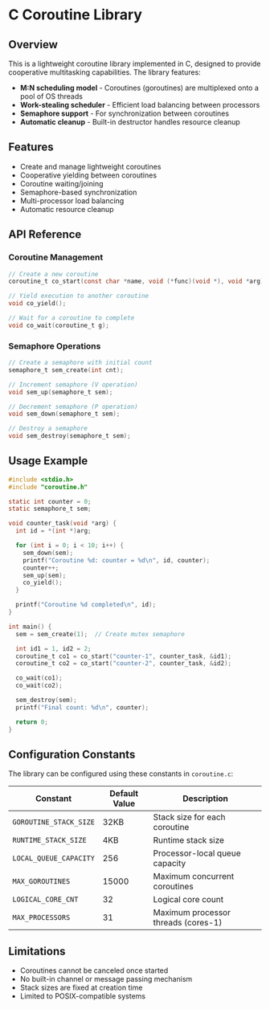 # C Coroutine Library

## Overview

This is a lightweight coroutine library implemented in C, designed to provide cooperative multitasking capabilities. The library features:

- **M:N scheduling model** - Coroutines (goroutines) are multiplexed onto a pool of OS threads
- **Work-stealing scheduler** - Efficient load balancing between processors
- **Semaphore support** - For synchronization between coroutines
- **Automatic cleanup** - Built-in destructor handles resource cleanup

## Features

- Create and manage lightweight coroutines
- Cooperative yielding between coroutines
- Coroutine waiting/joining
- Semaphore-based synchronization
- Multi-processor load balancing
- Automatic resource cleanup

## API Reference

### Coroutine Management

```c
// Create a new coroutine
coroutine_t co_start(const char *name, void (*func)(void *), void *arg);

// Yield execution to another coroutine
void co_yield();

// Wait for a coroutine to complete
void co_wait(coroutine_t g);
```

### Semaphore Operations

```c
// Create a semaphore with initial count
semaphore_t sem_create(int cnt);

// Increment semaphore (V operation)
void sem_up(semaphore_t sem);

// Decrement semaphore (P operation)
void sem_down(semaphore_t sem);

// Destroy a semaphore
void sem_destroy(semaphore_t sem);
```

## Usage Example

```c
#include <stdio.h>
#include "coroutine.h"

static int counter = 0;
static semaphore_t sem;

void counter_task(void *arg) {
  int id = *(int *)arg;

  for (int i = 0; i < 10; i++) {
    sem_down(sem);
    printf("Coroutine %d: counter = %d\n", id, counter);
    counter++;
    sem_up(sem);
    co_yield();
  }

  printf("Coroutine %d completed\n", id);
}

int main() {
  sem = sem_create(1);  // Create mutex semaphore

  int id1 = 1, id2 = 2;
  coroutine_t co1 = co_start("counter-1", counter_task, &id1);
  coroutine_t co2 = co_start("counter-2", counter_task, &id2);

  co_wait(co1);
  co_wait(co2);

  sem_destroy(sem);
  printf("Final count: %d\n", counter);

  return 0;
}
```

## Configuration Constants

The library can be configured using these constants in `coroutine.c`:

| Constant               | Default Value | Description                          |
|------------------------|---------------|--------------------------------------|
| `GOROUTINE_STACK_SIZE` | 32KB          | Stack size for each coroutine        |
| `RUNTIME_STACK_SIZE`   | 4KB           | Runtime stack size                   |
| `LOCAL_QUEUE_CAPACITY` | 256           | Processor-local queue capacity       |
| `MAX_GOROUTINES`       | 15000         | Maximum concurrent coroutines        |
| `LOGICAL_CORE_CNT`     | 32            | Logical core count                   |
| `MAX_PROCESSORS`       | 31            | Maximum processor threads (cores-1)  |

## Limitations

- Coroutines cannot be canceled once started
- No built-in channel or message passing mechanism
- Stack sizes are fixed at creation time
- Limited to POSIX-compatible systems
